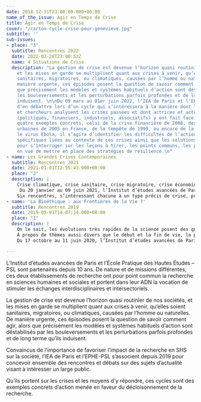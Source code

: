 ```yaml
---
date: 2018-12-31T23:00:00.000+00:00
name_of_the_issue: Agir en Temps de Crise
title: Agir en Temps de Crise
cover: "/carton-cycle-crise-pour-genevieve.jpg"
subtitle: ''
sub-issues:
- place: "3"
  subtitle: Rencontres 2022
  date: 2022-02-28T23:00:53Z
  name: 4 Situations de Crise
  description: "La gestion de crise est devenue l’horizon quasi routinier de nos sociétés,
    et les mises en garde se multiplient quant aux crises à venir, qu’elles soient
    sanitaires, migratoires, ou climatiques, causées par l’homme ou naturelles. De
    manière urgente, ces épisodes posent la question de savoir comment agir, alors
    que précisément les modèles et systèmes habituels d’action sont déstabilisés par
    les bouleversements et les perturbations parfois profondes et de long terme qu’ils
    induisent. \n\nDu 09 mars au 01er juin 2022, l’IEA de Paris et l’EPHE-PSL proposent
    d’en débattre lors d’un cycle qui s’intéressera à la manière dont les  chercheuses
    et chercheurs analysent les crises passées et dont actrices et acteurs de terrain
    (politiques, financiers, industriels, associatifs) y ont fait face. À travers
    quatre exemples concrets, celui de la crise financière de 2008, des violences
    urbaines de 2005 en France, de la tempête de 1999, ou encore de la lutte contre
    le virus Ebola, il s’agira d’identifier les difficultés de l’action, les contraintes
    spécifiques liées au contexte de ces crises ainsi que les solutions proposées,
    pour s’interroger sur les leçons à tirer, les points communs, les principes utiles,
    en vue de mettre en place des stratégies de résilience.\n"
- name: Les Grandes Crises Contemporaines
  subtitle: Rencontres 2021
  date: 2021-01-01T12:55:43.000+00:00
  place: "2"
  description: |
    Crise climatique, crise sanitaire, crise migratoire, crise économique mais aussi crise des rapports et identités de genre … De nombreux systèmes établis sont déstabilisés, voire profondément remis en cause. De manière urgente, les crises contemporaines posent la question de savoir comment agir , alors que précisément les modèles habituels sont mis en défaut.
     Du 20 janvier au 09 juin 2021, l’Institut d’études avancées de Paris et l’École Pratique des Hautes Études-PSL proposent d’en débattre lors d’un cycle de rencontres qui s’intéressera à la manière dont les  chercheuses et chercheurs analysent les crises et dont actrices et acteurs majeur·e·s de la société civile (politique, économique, associative) font ou ont fait face à différents types de crise. Comment parviennent-ils à naviguer dans une mer de contraintes croisées et d’incertitudes ? Peut-on en tirer des leçons convergentes ? Quels principes d'action utiles peuvent en être dégagés ?
    Six rencontres, s’intéressant chacune à un type précis de crise, proposent un espace pour exposer des idées  et échanger des points de vue, à partir d’expériences concrètes de l’action menée en temps de crise.
- name: 'La Bioéthique : aux Frontières de la Vie ?'
  subtitle: Rencontres 2019
  date: 2019-09-01T14:07:14.000+00:00
  place: "1"
  description: |
    On le sait, les évolutions très rapides de la science posent des questions qui mettent en conflit les représentations du vivant : quelle attitude avoir devant certaines innovations ? Qu’autoriser ? Qu’interdire ? Que contrôler ?
    À propos de thèmes aussi divers que le début et la fin de vie, la procréation médicalement assistée, l’intervention médicale sur le vivant, les discussions et questions sont multiples. De nombreux acteurs sociaux s’y intéressent : médecins, chercheurs, religieux, associations... Durant le premier semestre 2018, se sont organisés les États généraux de la bioéthique inaugurant les débats sur la prochaine révision des lois de bioéthique. Le 24 juillet 2019, un projet de loi a été présenté au Conseil des ministres et est débattu cet automne à l’Assemblée nationale.
    Du 17 octobre au 11 juin 2020, l’Institut d’études avancées de Paris (IEA) et l’École pratique des hautes études (EPHE, PSL) se proposent de nourrir cette réflexion et participent à l’actualité de ce débat à travers l’organisation d’un cycle de neuf conférences faisant intervenir de nombreux spécialistes de ces questions. Les grands enjeux actuels de la bioéthique seront étudiés à travers le prisme de disciplines variées telles que la philosophie, la sociologie, les neurosciences, la science politique ou encore le droit.

---
```

L’Institut d’études avancées de Paris et l’École Pratique des Hautes Études – PSL sont partenaires depuis 10 ans. De nature et de missions différentes, ces deux établissements de recherche ont pour point commun la recherche en sciences humaines et sociales et portent dans leur ADN la vocation de stimuler les échanges interdisciplinaires et intersectoriels.

La gestion de crise est devenue l’horizon quasi routinier de nos sociétés, et les mises en garde se multiplient quant aux crises à venir, qu’elles soient sanitaires, migratoires, ou climatiques, causées par l’homme ou naturelles. De manière urgente, ces épisodes posent la question de savoir comment agir, alors que précisément les modèles et systèmes habituels d’action sont déstabilisés par les bouleversements et les perturbations parfois profondes et de long terme qu’ils induisent.

Convaincus de l’importance de favoriser l’impact de la recherche en SHS sur la société, l’IEA de Paris et l’EPHE-PSL s’associent depuis 2019 pour concevoir ensemble des rencontres et débats sur des sujets d’actualité visant à intéresser un large public.

Qu’ils portent sur les crises et les moyens d’y répondre, ces cycles sont des exemples concrets d’action menée en faveur du décloisonnement de la recherche.